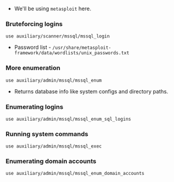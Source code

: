 - We'll be using `metasploit` here.

### Bruteforcing logins

```
use auxiliary/scanner/mssql/mssql_login
```

- Password list - `/usr/share/metasploit-framework/data/wordlists/unix_passwords.txt`
### More enumeration

```
use auxiliary/admin/mssql/mssql_enum
```

- Returns database info like system configs and directory paths.

### Enumerating logins

```
use auxiliary/admin/mssql/mssql_enum_sql_logins
```

### Running system commands

```
use auxiliary/admin/mssql/mssql_exec
```

### Enumerating domain accounts

```
use auxiliary/admin/mssql/mssql_enum_domain_accounts
```

